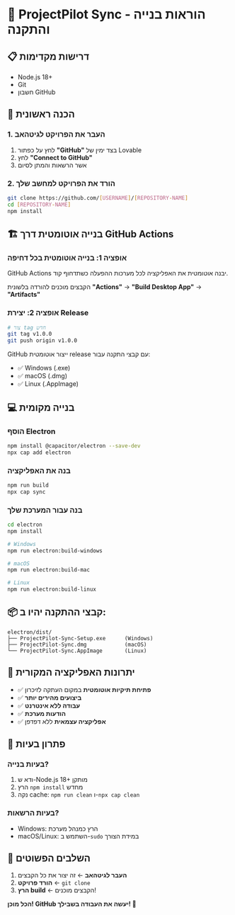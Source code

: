 # 🚀 ProjectPilot Sync - הוראות בנייה והתקנה

## 📋 דרישות מקדימות
- Node.js 18+ 
- Git
- חשבון GitHub

## 🔧 הכנה ראשונית

### 1. העבר את הפרויקט לגיטהאב
1. לחץ על כפתור **"GitHub"** בצד ימין של Lovable
2. לחץ **"Connect to GitHub"** 
3. אשר הרשאות והמתן לסיום

### 2. הורד את הפרויקט למחשב שלך
```bash
git clone https://github.com/[USERNAME]/[REPOSITORY-NAME]
cd [REPOSITORY-NAME]
npm install
```

## 🏗️ בנייה אוטומטית דרך GitHub Actions

### אופציה 1: בנייה אוטומטית בכל דחיפה
GitHub Actions יבנה אוטומטית את האפליקציה לכל מערכות ההפעלה כשתדחוף קוד.

הקבצים מוכנים להורדה בלשונית **"Actions"** → **"Build Desktop App"** → **"Artifacts"**

### אופציה 2: יצירת Release
```bash
# צור tag חדש
git tag v1.0.0
git push origin v1.0.0
```

GitHub ייצור אוטומטית release עם קבצי התקנה עבור:
- ✅ Windows (.exe)
- ✅ macOS (.dmg) 
- ✅ Linux (.AppImage)

## 💻 בנייה מקומית

### הוסף Electron
```bash
npm install @capacitor/electron --save-dev
npx cap add electron
```

### בנה את האפליקציה
```bash
npm run build
npx cap sync
```

### בנה עבור המערכת שלך
```bash
cd electron
npm install

# Windows
npm run electron:build-windows

# macOS  
npm run electron:build-mac

# Linux
npm run electron:build-linux
```

## 📦 קבצי ההתקנה יהיו ב:
```
electron/dist/
├── ProjectPilot-Sync-Setup.exe      (Windows)
├── ProjectPilot-Sync.dmg            (macOS)
└── ProjectPilot-Sync.AppImage       (Linux)
```

## 🌟 יתרונות האפליקציה המקורית
- ✅ **פתיחת תיקיות אוטומטית** במקום העתקה לזיכרון
- ✅ **ביצועים מהירים יותר**
- ✅ **עבודה ללא אינטרנט**
- ✅ **הודעות מערכת**
- ✅ **אפליקציה עצמאית** ללא דפדפן

## 🚨 פתרון בעיות

### בעיות בנייה?
1. ודא ש-Node.js 18+ מותקן
2. הרץ `npm install` מחדש
3. נקה cache: `npm run clean` ו-`npx cap clean`

### בעיות הרשאות?
- Windows: הרץ כמנהל מערכת
- macOS/Linux: השתמש ב-`sudo` במידת הצורך

## 🎯 השלבים הפשוטים
1. **העבר לגיטהאב** ← זה יצור את כל הקבצים
2. **הורד פרויקט** ← `git clone`
3. **הרץ build** ← הקבצים מוכנים!

**הכל מוכן! GitHub יעשה את העבודה בשבילך! 🎉**